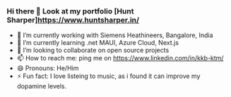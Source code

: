 ### Hi there 👋 Look at my portfolio [Hunt Sharper]https://www.huntsharper.in/

- 🔭 I’m currently working with Siemens Heathineers, Bangalore, India
- 🌱 I’m currently learning .net MAUI, Azure Cloud, Next.js
- 👯 I’m looking to collaborate on open source projects
- 📫 How to reach me: ping me on https://www.linkedin.com/in/kkb-ktm/ 
- 😄 Pronouns: He/Him
- ⚡ Fun fact: I love listeing to music, as i found it can improve my dopamine levels.

